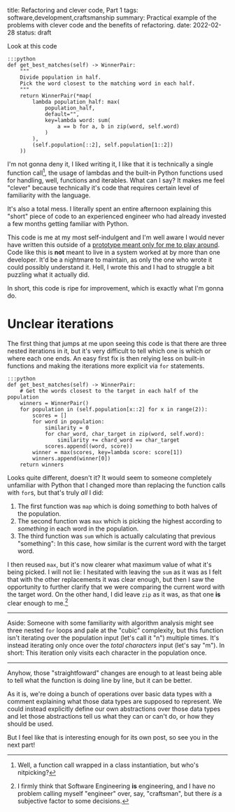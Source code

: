 title: Refactoring and clever code, Part 1
tags: software,development,craftsmanship
summary: Practical example of the problems with clever code and the benefits of refactoring.
date: 2022-02-28
status: draft

Look at this code

    :::python
    def get_best_matches(self) -> WinnerPair:
        """
        Divide population in half.
        Pick the word closest to the matching word in each half.
        """
        return WinnerPair(*map(
            lambda population_half: max(
                population_half,
                default="",
                key=lambda word: sum(
                    a == b for a, b in zip(word, self.word)
                )
            ),
            (self.population[::2], self.population[1::2])
        ))

I'm not gonna deny it, I liked writing it, I like that it is technically a single function call[^class],
the usage of lambdas and the built-in Python functions used for handling, well, functions and iterables.
What can I say? It makes me feel "clever" because technically it's code that requires certain level of
familiarity with the language.

It's also a total mess. I literally spent an entire afternoon explaining this "short" piece of code
to an experienced engineer who had already invested a few months getting familiar with Python.

This code is me at my most self-indulgent and I'm well aware I would never have written this outside
of a [prototype meant only for me to play around][proto]. Code like this is **not** meant to live in a
system worked at by more than one developer. It'd be a nightmare to maintain, as only the one who wrote
it could possibly understand it. Hell, I wrote this and I had to struggle a bit puzzling what it actually
did.

In short, this code is ripe for improvement, which is exactly what I'm gonna do.

# Unclear iterations

The first thing that jumps at me upon seeing this code is that there are three nested iterations in it,
but it's very difficult to tell which one is which or where each one ends.
An easy first fix is then relying less on built-in functions and making the iterations more explicit
via `for` statements.

    :::python
    def get_best_matches(self) -> WinnerPair:
        # Get the words closest to the target in each half of the population
        winners = WinnerPair()
        for population in (self.population[x::2] for x in range(2)):
            scores = []
            for word in population:
                similarity = 0
                for char_word, char_target in zip(word, self.word):
                    similarity += chard_word == char_target
                scores.append((word, score))
            winner = max(scores, key=lambda score: score[1])
            winners.append(winner[0])
        return winners

Looks quite different, doesn't it? It would seem to someone completely unfamiliar with Python that
I changed more than replacing the function calls with `for`s, but that's truly _all_ I did:

1. The first function was `map` which is doing _something_ to both halves of the population.
2. The second function was `max` which is picking the highest according to _something_ in each word in
the population.
3. The third function was `sum` which is actually calculating that previous "something": In this case,
how similar is the current word with the target word.

I then reused `max`, but it's now clearer what maximum value of what it's being picked. I will not lie:
I hesitated with leaving the `sum` as it was as I felt that with the other replacements it was clear enough,
but then I saw the opportunity to further clarify that we were comparing the current word with the target word.
On the other hand, I did leave `zip` as it was, as that one **is** clear enough to me.[^craft]

---

Aside: Someone with some familiarity with algorithm analysis might see three nested `for` loops and
pale at the "cubic" complexity, but this function isn't iterating over the population input
(let's call it "n") multiple times. It's instead iterating only once over the _total characters_ input
(let's say "m"). In short: This iteration only visits each character in the population once.

---

Anyhow, those "straightfoward" changes are enough to at least being able to tell what the function
is doing line by line, but it can be better.

As it is, we're doing a bunch of operations over basic data types with a comment explaining what
those data types are supposed to represent. We could instead explicitly define our own abstractions over
those data types and let those abstractions tell us what they can or can't do, or how they should be
used.

But I feel like that is interesting enough for its own post, so see you in the next part!

[^class]: Well, a function call wrapped in a class instantiation, but who's nitpicking?
[^craft]: I firmly think that Software Engineering **is** engineering, and I have no problem calling myself "engineer" over, say, "craftsman", but there _is_ a subjective factor to some decisions.

[proto]: https://gitlab.com/luord/prototype
